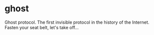 # ghost
Ghost protocol.
The first invisible protocol in the history of the Internet.
Fasten your seat belt, let's take off...
